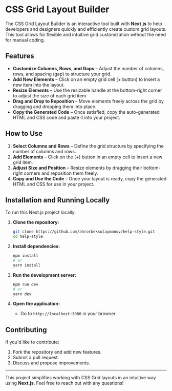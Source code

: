 # CSS Grid Layout Builder

The CSS Grid Layout Builder is an interactive tool built with **Next.js** to help developers and designers quickly and efficiently create custom grid layouts. This tool allows for flexible and intuitive grid customization without the need for manual coding.

## Features

- **Customize Columns, Rows, and Gaps** – Adjust the number of columns, rows, and spacing (gap) to structure your grid.
- **Add New Elements** – Click on an empty grid cell (+ button) to insert a new item into the layout.
- **Resize Elements** – Use the resizable handle at the bottom-right corner to adjust the size of each grid item.
- **Drag and Drop to Reposition** – Move elements freely across the grid by dragging and dropping them into place.
- **Copy the Generated Code** – Once satisfied, copy the auto-generated HTML and CSS code and paste it into your project.

## How to Use

1. **Select Columns and Rows** – Define the grid structure by specifying the number of columns and rows.
2. **Add Elements** – Click on the (+) button in an empty cell to insert a new grid item.
3. **Adjust Size and Position** – Resize elements by dragging their bottom-right corners and reposition them freely.
4. **Copy and Use the Code** – Once your layout is ready, copy the generated HTML and CSS for use in your project.

## Installation and Running Locally

To run this Next.js project locally:

1. **Clone the repository:**
   ```sh
   git clone https://github.com/ahrorbeksulaymanov/help-style.git
   cd help-style
   ```

2. **Install dependencies:**
   ```sh
   npm install
   # or
   yarn install
   ```

3. **Run the development server:**
   ```sh
   npm run dev
   # or
   yarn dev
   ```

4. **Open the application:**
   - Go to `http://localhost:3000` in your browser.

## Contributing

If you'd like to contribute:

1. Fork the repository and add new features.
2. Submit a pull request.
3. Discuss and propose improvements.

---

This project simplifies working with CSS Grid layouts in an intuitive way using **Next.js**. Feel free to reach out with any questions!

